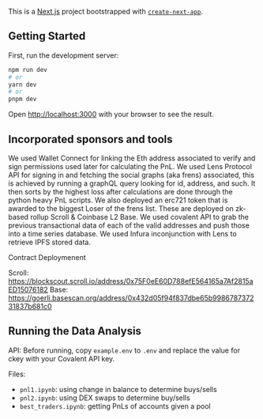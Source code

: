 This is a [Next.js](https://nextjs.org/) project bootstrapped with [`create-next-app`](https://github.com/vercel/next.js/tree/canary/packages/create-next-app).

## Getting Started

First, run the development server:

```bash
npm run dev
# or
yarn dev
# or
pnpm dev
```

Open [http://localhost:3000](http://localhost:3000) with your browser to see the result.

## Incorporated sponsors and tools

We used Wallet Connect for linking the Eth address associated to verify and sign permissions used later for calculating the
PnL. We used Lens Protocol API for signing in and fetching the social graphs (aka frens) associated, this is achieved by
running a graphQL query looking for id, address, and such. It then sorts by the highest loss after calculations are
done through the python heavy PnL scripts. We also deployed an erc721 token that is awarded to the biggest Loser of the
frens list. These are deployed on zk-based rollup Scroll & Coinbase L2 Base. We used covalent API to grab the previous transactional
data of each of the valid addresses and push those into a time series database. We used Infura inconjunction with Lens to retrieve
IPFS stored data.

Contract Deploymenent

Scroll:
https://blockscout.scroll.io/address/0x75F0eE60D788efE564165a7Af2815aED15076182
Base:
https://goerli.basescan.org/address/0x432d05f94f837dbe65b998678737231837b681c0


## Running the Data Analysis

API: Before running, copy `example.env` to `.env` and replace the value for ckey with your Covalent API key.


Files:
 - `pnl1.ipynb`: using change in balance to determine buys/sells
 - `pnl2.ipynb`: using DEX swaps to determine buy/sells
 - `best_traders.ipynb`: getting PnLs of accounts given a pool
